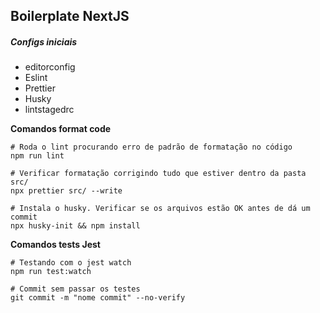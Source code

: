 ## Boilerplate NextJS

##### Configs iniciais

- editorconfig
- Eslint
- Prettier
- Husky
- lintstagedrc

**Comandos format code**

```shell
# Roda o lint procurando erro de padrão de formatação no código
npm run lint

# Verificar formatação corrigindo tudo que estiver dentro da pasta src/
npx prettier src/ --write

# Instala o husky. Verificar se os arquivos estão OK antes de dá um commit
npx husky-init && npm install
```

**Comandos tests Jest**

```shell
# Testando com o jest watch
npm run test:watch

# Commit sem passar os testes
git commit -m "nome commit" --no-verify
```
